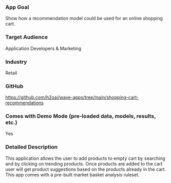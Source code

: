 ### App Goal
Show how a recommendation model could be used for an online shopping cart.

### Target Audience
Application Developers & Marketing

### Industry
Retail 

### GitHub
https://github.com/h2oai/wave-apps/tree/main/shopping-cart-recommendations

### Comes with Demo Mode (pre-loaded data, models, results, etc.)
Yes

### Detailed Description
This application allows the user to add products to empty cart by searching and by clicking on trending products.
Once products are added to the cart user will get product suggestions based on the products already in the cart.
This app comes with a pre-built market basket analysis ruleset. 